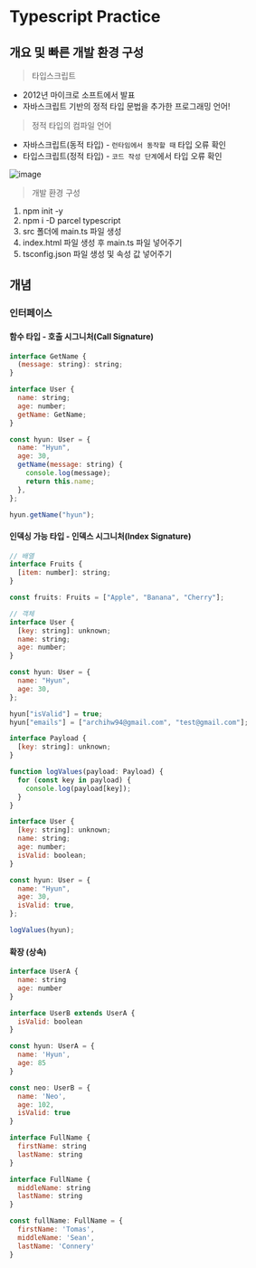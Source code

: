# Typescript Practice

## 개요 및 빠른 개발 환경 구성

> 타입스크립트

- 2012년 마이크로 소프트에서 발표
- 자바스크립트 기반의 정적 타입 문법을 추가한 프로그래밍 언어!

> 정적 타입의 컴파일 언어

- 자바스크립트(동적 타입) - `런타임에서 동작할 때` 타입 오류 확인
- 타입스크립트(정적 타입) - `코드 작성 단계`에서 타입 오류 확인

![image](https://github.com/hyunwoomemo/typescript-practice/assets/105469077/f6af23d4-dddc-4d43-890a-91552dfbf9d8)

> 개발 환경 구성

1. npm init -y
2. npm i -D parcel typescript
3. src 폴더에 main.ts 파일 생성
4. index.html 파일 생성 후 main.ts 파일 넣어주기
5. tsconfig.json 파일 생성 및 속성 값 넣어주기

## 개념

### 인터페이스

#### 함수 타입 - 호출 시그니처(Call Signature)

```js
interface GetName {
  (message: string): string;
}

interface User {
  name: string;
  age: number;
  getName: GetName;
}

const hyun: User = {
  name: "Hyun",
  age: 30,
  getName(message: string) {
    console.log(message);
    return this.name;
  },
};

hyun.getName("hyun");
```

#### 인덱싱 가능 타입 - 인덱스 시그니처(Index Signature)

```js
// 배열
interface Fruits {
  [item: number]: string;
}

const fruits: Fruits = ["Apple", "Banana", "Cherry"];

// 객체
interface User {
  [key: string]: unknown;
  name: string;
  age: number;
}

const hyun: User = {
  name: "Hyun",
  age: 30,
};

hyun["isValid"] = true;
hyun["emails"] = ["archihw94@gmail.com", "test@gmail.com"];
```

```js
interface Payload {
  [key: string]: unknown;
}

function logValues(payload: Payload) {
  for (const key in payload) {
    console.log(payload[key]);
  }
}

interface User {
  [key: string]: unknown;
  name: string;
  age: number;
  isValid: boolean;
}

const hyun: User = {
  name: "Hyun",
  age: 30,
  isValid: true,
};

logValues(hyun);
```

#### 확장 (상속)

```js
interface UserA {
  name: string
  age: number
}

interface UserB extends UserA {
  isValid: boolean
}

const hyun: UserA = {
  name: 'Hyun',
  age: 85
}

const neo: UserB = {
  name: 'Neo',
  age: 102,
  isValid: true
}
```

```js
interface FullName {
  firstName: string
  lastName: string
}

interface FullName {
  middleName: string
  lastName: string
}

const fullName: FullName = {
  firstName: 'Tomas',
  middleName: 'Sean',
  lastName: 'Connery'
}
```
